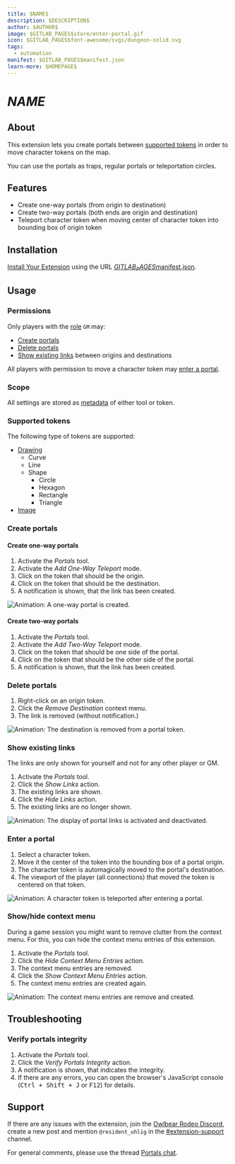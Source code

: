 ```yaml
---
title: $NAME$
description: $DESCRIPTION$
author: $AUTHOR$
image: $GITLAB_PAGES$store/enter-portal.gif
icon: $GITLAB_PAGES$font-awesome/svgs/dungeon-solid.svg
tags:
  - automation
manifest: $GITLAB_PAGES$manifest.json
learn-more: $HOMEPAGE$
---
```


# $NAME$

## About

This extension lets you create portals between [supported tokens](#supported-tokens) in order to move character tokens on the map.

You can use the portals as traps, regular portals or teleportation circles.

## Features

- Create one-way portals (from origin to destination)
- Create two-way portals (both ends are origin and destination)
- Teleport character token when moving center of character token into bounding box of origin token

## Installation

[Install Your Extension] using the URL [$GITLAB_PAGES$manifest.json](../manifest.json).

[Install Your Extension]: https://docs.owlbear.rodeo/extensions/tutorial-hello-world/install-your-extension/

## Usage

### Permissions

Only players with the [role] `GM` may:

- [Create portals](#create-portals)
- [Delete portals](#delete-portals)
- [Show existing links](#show-existing-links) between origins and destinations

[role]: https://docs.owlbear.rodeo/extensions/apis/player#getrole

All players with permission to move a character token may [enter a portal](#enter-a-portal).

### Scope

All settings are stored as [metadata] of either tool or token.

[metadata]: https://docs.owlbear.rodeo/extensions/reference/metadata

### Supported tokens

The following type of tokens are supported:

- [Drawing](https://docs.owlbear.rodeo/docs/drawing/)
  - Curve
  - Line
  - Shape
    - Circle
    - Hexagon
    - Rectangle
    - Triangle
- [Image](https://docs.owlbear.rodeo/docs/images/)

### Create portals

#### Create one-way portals

1. Activate the _Portals_ tool.
2. Activate the _Add One-Way Teleport_ mode.
3. Click on the token that should be the origin.
4. Click on the token that should be the destination.
5. A notification is shown, that the link has been created.

![Animation: A one-way portal is created.]($GITLAB_PAGES$store/create-portal-link.gif)

#### Create two-way portals

1. Activate the _Portals_ tool.
2. Activate the _Add Two-Way Teleport_ mode.
3. Click on the token that should be one side of the portal.
4. Click on the token that should be the other side of the portal.
5. A notification is shown, that the link has been created.

### Delete portals

1. Right-click on an origin token.
2. Click the _Remove Destination_ context menu.
3. The link is removed (without notification.)

![Animation: The destination is removed from a portal token.]($GITLAB_PAGES$store/delete-portal-link.gif)

### Show existing links

The links are only shown for yourself and not for any other player or GM.

1. Activate the _Portals_ tool.
2. Click the _Show Links_ action.
3. The existing links are shown.
4. Click the _Hide Links_ action.
5. The existing links are no longer shown.

![Animation: The display of portal links is activated and deactivated.]($GITLAB_PAGES$store/show-portal-links.gif)

### Enter a portal

1. Select a character token.
2. Move it the center of the token into the bounding box of a portal origin.
3. The character token is automagically moved to the portal's destination.
4. The viewport of the player (all connections) that moved the token is centered on that token.

![Animation: A character token is teleported after entering a portal.]($GITLAB_PAGES$store/enter-portal.gif)

### Show/hide context menu

During a game session you might want to remove clutter from the context menu. For this, you can hide the context menu entries of this extension.

1. Activate the _Portals_ tool.
2. Click the _Hide Context Menu Entries_ action.
3. The context menu entries are removed.
4. Click the _Show Context Menu Entries_ action.
5. The context menu entries are created again.

![Animation: The context menu entries are remove and created.]($GITLAB_PAGES$store/remove-context-menu.gif)

## Troubleshooting

### Verify portals integrity

1. Activate the _Portals_ tool.
2. Click the _Verify Portals Integrity_ action.
3. A notification is shown, that indicates the integrity.
4. If there are any errors, you can open the browser's JavaScript console (<kbd>Ctrl + Shift + J</kbd> or <kbd>F12</kbd>) for details.

## Support

If there are any issues with the extension, join the [Owlbear Rodeo Discord], create a new post and mention `@resident_uhlig` in the [#extension-support] channel.

For general comments, please use the thread [Portals chat].

[Owlbear Rodeo Discord]: https://discord.gg/UY8AXjhzhe
[#extension-support]: https://discord.com/channels/795808973743194152/1108276291960045578
[Portals chat]: https://discord.com/channels/795808973743194152/1257966858800332861
